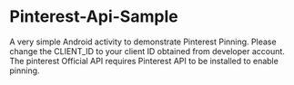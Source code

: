Pinterest-Api-Sample
====================

A very simple Android activity to demonstrate Pinterest Pinning. Please change the CLIENT_ID to your client ID  obtained from developer account. The pinterest Official API requires Pinterest API to be installed to enable pinning.
